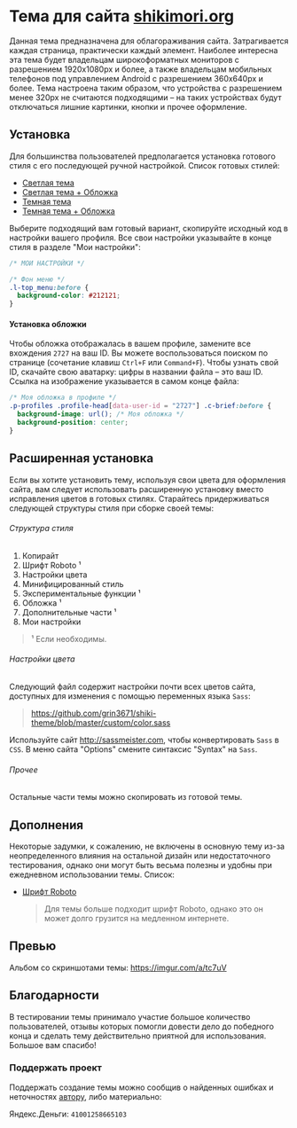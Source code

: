# Тема для сайта [shikimori.org](https://shikimori.org)
Данная тема предназначена для облагораживания сайта. Затрагивается каждая страница, практически каждый элемент. Наиболее интересна эта тема будет владельцам широкоформатных мониторов с разрешением 1920x1080px и более, а также владельцам мобильных телефонов под управлением Android с разрешением 360x640px и более. Тема настроена таким образом, что устройства с разрешением менее 320px не считаются подходящими – на таких устройствах будут отключаться лишние картинки, кнопки и прочее оформление.

## Установка
Для большинства пользователей предполагается установка готового стиля с его последующей ручной настройкой. Список готовых стилей:
* [Светлая тема](../master/beta/theme-light.css)
* [Светлая тема + Обложка](../master/beta/theme-light-cover.css)
* [Темная тема](../master/beta/theme-dark.css)
* [Темная тема + Обложка](../master/beta/theme-dark-cover.css)

Выберите подходящий вам готовый вариант, скопируйте исходный код в настройки вашего профиля. Все свои настройки указывайте в конце стиля в разделе "Мои настройки":
```css
/* МОИ НАСТРОЙКИ */

/* Фон меню */
.l-top_menu:before {
  background-color: #212121;
}
```

#### Установка обложки
Чтобы обложка отображалась в вашем профиле, замените все вхождения `2727` на ваш ID. Вы можете воспользоваться поиском по странице (сочетание клавиш `Ctrl+F` или `Command+F`). Чтобы узнать свой ID, скачайте свою аватарку: цифры в названии файла – это ваш ID. Ссылка на изображение указывается в самом конце файла:
```css
/* Моя обложка в профиле */
.p-profiles .profile-head[data-user-id = "2727"] .c-brief:before {
  background-image: url(); /* Моя обложка */
  background-position: center;
}
```

## Расширенная установка
Если вы хотите установить тему, используя свои цвета для оформления сайта, вам следует использовать расширенную установку вместо исправления цветов в готовых стилях. Старайтесь придерживаться следующей структуры стиля при сборке своей темы:

###### Структура стиля
1. Копирайт
2. Шрифт Roboto ¹
3. Настройки цвета
4. Минифицированный стиль
5. Экспериментальные функции ¹
6. Обложка ¹
7. Дополнительные части ¹
8. Мои настройки

> ¹ Если необходимы.

###### Настройки цвета
Следующий файл содержит настройки почти всех цветов сайта, доступных для изменения с помощью переменных языка `Sass`:
> https://github.com/grin3671/shiki-theme/blob/master/custom/color.sass

Используйте сайт http://sassmeister.com, чтобы конвертировать `Sass` в `CSS`. В меню сайта "Options" смените синтаксис "Syntax" на `Sass`.

###### Прочее
Остальные части темы можно скопировать из готовой темы.

## Дополнения
Некоторые задумки, к сожалению, не включены в основную тему из-за неопределенного влияния на остальной дизайн или недостаточного тестирования, однако они могут быть весьма полезны и удобны при ежедневном использовании темы. Список:
* [Шрифт Roboto](../master/part/font-roboto.css)

    > Для темы больше подходит шрифт Roboto, однако это он может долго грузится на медленном интернете.
    

## Превью
Альбом со скриншотами темы: https://imgur.com/a/tc7uV

## Благодарности
В тестировании темы принимало участие большое количество пользователей, отзывы которых помогли довести дело до победного конца и сделать тему действительно приятной для использования. Большое вам спасибо!

### Поддержать проект
Поддержать создание темы можно сообщив о найденных ошибках и неточностях [автору](https://shikimori.org/grin3671), либо материально:

Яндекс.Деньги: `41001258665103`
